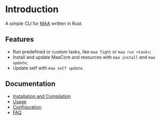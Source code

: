# Introduction

A simple CLI for [MAA][maa-home] written in Rust.

## Features

- Run predefined or custom tasks, like `maa fight` or `maa run <task>`;
- Install and update MaaCore and resources with `maa install` and `maa update`;
- Update self with `maa self update`.

## Documentation

- [Installation and Compilation](install.md)
- [Usage](usage.md)
- [Configuration](config.md)
- [FAQ](faq.md)

[maa-home]: https://github.com/MaaAssistantArknights/MaaAssistantArknights
